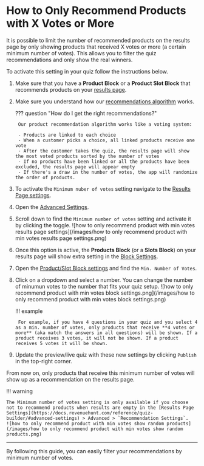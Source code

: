 # How to Only Recommend Products with X Votes or More

It is possible to limit the number of recommended products on the results page by only showing products that received X votes or more (a certain minimum number of votes). This allows you to filter the quiz recommendations and only show the real winners. 

To activate this setting in your quiz follow the instructions below.

1. Make sure that you have a **Product Block** or a **Product Slot Block** that recommends products on your [results page](https://docs.revenuehunt.com/reference/quiz-builder/#results-page). 
2. Make sure you understand how our [recommendations algorithm](https://docs.revenuehunt.com/how-to-guides/recommend-products/) works.

    ??? question "How do I get the right recommendations?"

        Our product recommendation algorithm works like a voting system:

        - Products are linked to each choice
        - When a customer picks a choice, all linked products receive one vote
        - After the customer takes the quiz, the results page will show the most voted products sorted by the number of votes
        - If no products have been linked or all the products have been excluded, the results page will appear empty
        - If there's a draw in the number of votes, the app will randomize the order of products.

2. To activate the `Minimum nuber of votes` setting navigate to the [Results Page settings](https://docs.revenuehunt.com/reference/quiz-builder/#results-page-settings).
2. Open the [Advanced Settings](https://docs.revenuehunt.com/reference/quiz-builder/#advanced-settings).
3. Scroll down to find the `Minimum number of votes` setting and activate it by clicking the toggle.
    ![how to only recommend product with min votes results page settings](/images/how to only recommend product with min votes results page settings.png)

4. Once this option is active, the **Products Block** (or a **Slots Block**) on your results page will show extra setting in the [Block Settings](https://docs.revenuehunt.com/reference/quiz-builder/#block-settings). 
5. Open the [Product/Slot Block settings](https://docs.revenuehunt.com/reference/quiz-builder/#block-settings) and find the `Min. Number of Votes`. 
6. Click on a dropdown and select a number. You can change the number of minumun votes to the number that fits your quiz setup. 
    ![how to only recommend product with min votes block settings.png](/images/how to only recommend product with min votes block settings.png)

    !!! example
    
        For example, if you have 4 questions in your quiz and you select 4 as a min. number of votes, only products that receive **4 votes or more** (aka match the answers in all questions) will be shown. If a product receives 3 votes, it will not be shown. If a product receives 5 votes it will be shown.

7. Update the preview/live quiz with these new settings by clicking `Publish` in the top-right corner.

From now on, only products that receive this minimum number of votes will show up as a recommendation on the results page.


!!! warning

    The Minimum number of votes setting is only available if you choose not to recommend products when results are empty in the [Results Page Settings](https://docs.revenuehunt.com/reference/quiz-builder/#advanced-settings) > Advanced > `Recommendation Settings`.
    ![how to only recommend product with min votes show random products](/images/how to only recommend product with min votes show random products.png)


---
By following this guide, you can easily filter your recommendations by minimum number of votes. 